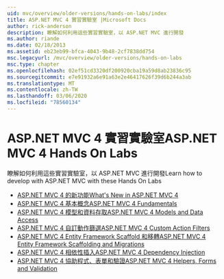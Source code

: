 ```yaml
---
uid: mvc/overview/older-versions/hands-on-labs/index
title: ASP.NET MVC 4 實習實驗室 |Microsoft Docs
author: rick-anderson
description: 瞭解如何利用這些實習實驗室，以 ASP.NET MVC 進行開發
ms.author: riande
ms.date: 02/18/2013
ms.assetid: eb23eb99-bfca-4043-9b48-2cf7838dd754
msc.legacyurl: /mvc/overview/older-versions/hands-on-labs
msc.type: chapter
ms.openlocfilehash: 02ef51cd3320df200920cba19a59d8ab23836c95
ms.sourcegitcommit: e7e91932a6e91a63e2e46417626f39d6b244a3ab
ms.translationtype: MT
ms.contentlocale: zh-TW
ms.lasthandoff: 03/06/2020
ms.locfileid: "78560134"
---
```

# <a name="aspnet-mvc-4-hands-on-labs"></a><span data-ttu-id="4b7e3-103">ASP.NET MVC 4 實習實驗室</span><span class="sxs-lookup"><span data-stu-id="4b7e3-103">ASP.NET MVC 4 Hands On Labs</span></span>

<span data-ttu-id="4b7e3-104">瞭解如何利用這些實習實驗室，以 ASP.NET MVC 進行開發</span><span class="sxs-lookup"><span data-stu-id="4b7e3-104">Learn how to develop with ASP.NET MVC with these Hands On Labs</span></span>

- [<span data-ttu-id="4b7e3-105">ASP.NET MVC 4 的新功能</span><span class="sxs-lookup"><span data-stu-id="4b7e3-105">What's New in ASP.NET MVC 4</span></span>](whats-new-in-aspnet-mvc-4.md)
- [<span data-ttu-id="4b7e3-106">ASP.NET MVC 4 基本概念</span><span class="sxs-lookup"><span data-stu-id="4b7e3-106">ASP.NET MVC 4 Fundamentals</span></span>](aspnet-mvc-4-fundamentals.md)
- [<span data-ttu-id="4b7e3-107">ASP.NET MVC 4 模型和資料存取</span><span class="sxs-lookup"><span data-stu-id="4b7e3-107">ASP.NET MVC 4 Models and Data Access</span></span>](aspnet-mvc-4-models-and-data-access.md)
- [<span data-ttu-id="4b7e3-108">ASP.NET MVC 4 自訂動作篩選</span><span class="sxs-lookup"><span data-stu-id="4b7e3-108">ASP.NET MVC 4 Custom Action Filters</span></span>](aspnet-mvc-4-custom-action-filters.md)
- [<span data-ttu-id="4b7e3-109">ASP.NET MVC 4 Entity Framework Scaffold 和移轉</span><span class="sxs-lookup"><span data-stu-id="4b7e3-109">ASP.NET MVC 4 Entity Framework Scaffolding and Migrations</span></span>](aspnet-mvc-4-entity-framework-scaffolding-and-migrations.md)
- [<span data-ttu-id="4b7e3-110">ASP.NET MVC 4 相依性插入</span><span class="sxs-lookup"><span data-stu-id="4b7e3-110">ASP.NET MVC 4 Dependency Injection</span></span>](aspnet-mvc-4-dependency-injection.md)
- [<span data-ttu-id="4b7e3-111">ASP.NET MVC 4 協助程式、表單和驗證</span><span class="sxs-lookup"><span data-stu-id="4b7e3-111">ASP.NET MVC 4 Helpers, Forms and Validation</span></span>](aspnet-mvc-4-helpers-forms-and-validation.md)

